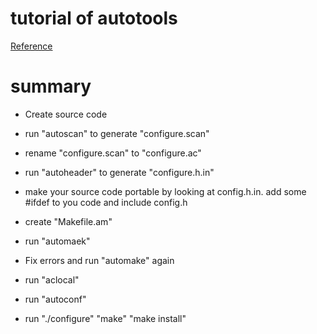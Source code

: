 # tutorial of autotools

[Reference](http://markuskimius.wikidot.com/programming:tut:autotools)

# summary

* Create source code

* run "autoscan" to generate "configure.scan"

* rename "configure.scan" to "configure.ac"

* run "autoheader" to generate "configure.h.in"

* make your source code portable by looking at config.h.in. add some #ifdef to you code and include config.h

* create "Makefile.am"

* run "automaek"

* Fix errors and run "automake" again

* run "aclocal"

* run "autoconf"

* run "./configure" "make" "make install"